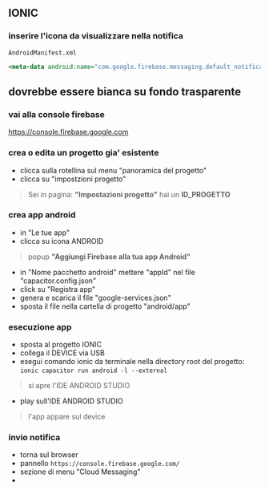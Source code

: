 ## IONIC

### inserire l'icona da visualizzare nella notifica
`AndroidManifest.xml`
```xml
<meta-data android:name="com.google.firebase.messaging.default_notification_icon" android:resource="@mipmap/push_icon_name" />
```
dovrebbe essere bianca su fondo trasparente
---

### vai alla console firebase
https://console.firebase.google.com

### crea o edita un progetto gia' esistente
- clicca sulla rotellina sul menu "panoramica del progetto" 
- clicca su "impostzioni progetto"
> Sei in pagina: **"Impostazioni progetto"**
> hai un **ID_PROGETTO**

### crea app android
- in "Le tue app"
- clicca su icona ANDROID
> popup **"Aggiungi Firebase alla tua app Android"**
- in "Nome pacchetto android" mettere "appId" nel file "capacitor.config.json"
- click su "Registra app"
- genera e scarica il file "google-services.json"
- sposta il file nella cartella di progetto "android/app"

### esecuzione app
- sposta al progetto IONIC
- collega il DEVICE via USB
- esegui comando ionic da terminale nella directory root del progetto:
`ionic capacitor run android -l --external`
> si apre l'IDE ANDROID STUDIO
- play sull'IDE ANDROID STUDIO
> l'app appare sul device

### invio notifica
- torna sul browser 
- pannello `https://console.firebase.google.com/`
- sezione di menu "Cloud Messaging"
- 

